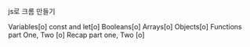 js로 크롬 만들기 

Variables[o]
const and let[o]
Booleans[o]
Arrays[o]
Objects[o]
Functions part One, Two [o]
Recap part one, Two [o]